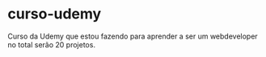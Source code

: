 # curso-udemy
Curso da Udemy que estou fazendo para aprender a ser um webdeveloper
no total serão 20 projetos.

